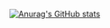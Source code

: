 [![Anurag's GitHub stats](https://github-readme-stats.vercel.app/api?username=Yohan-Launay)](https://github.com/anuraghazra/github-readme-stats)

